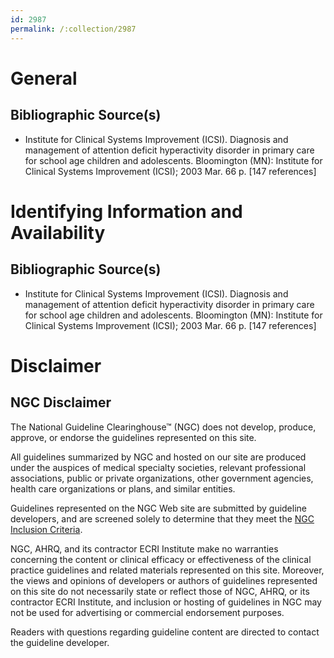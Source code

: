 ```yaml
---
id: 2987
permalink: /:collection/2987
---
```


# General

## Bibliographic Source(s)

- Institute for Clinical Systems Improvement (ICSI). Diagnosis and management of attention deficit hyperactivity disorder in primary care for school age children and adolescents. Bloomington (MN): Institute for Clinical Systems Improvement (ICSI); 2003 Mar. 66 p. [147 references]

# Identifying Information and Availability

## Bibliographic Source(s)

- Institute for Clinical Systems Improvement (ICSI). Diagnosis and management of attention deficit hyperactivity disorder in primary care for school age children and adolescents. Bloomington (MN): Institute for Clinical Systems Improvement (ICSI); 2003 Mar. 66 p. [147 references]

# Disclaimer

## NGC Disclaimer

The National Guideline Clearinghouse™ (NGC) does not develop, produce, approve, or endorse the guidelines represented on this site.

All guidelines summarized by NGC and hosted on our site are produced under the auspices of medical specialty societies, relevant professional associations, public or private organizations, other government agencies, health care organizations or plans, and similar entities.

Guidelines represented on the NGC Web site are submitted by guideline developers, and are screened solely to determine that they meet the [NGC Inclusion Criteria](/help-and-about/summaries/inclusion-criteria).

NGC, AHRQ, and its contractor ECRI Institute make no warranties concerning the content or clinical efficacy or effectiveness of the clinical practice guidelines and related materials represented on this site. Moreover, the views and opinions of developers or authors of guidelines represented on this site do not necessarily state or reflect those of NGC, AHRQ, or its contractor ECRI Institute, and inclusion or hosting of guidelines in NGC may not be used for advertising or commercial endorsement purposes.

Readers with questions regarding guideline content are directed to contact the guideline developer.


